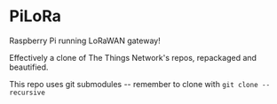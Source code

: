 # PiLoRa

Raspberry Pi running LoRaWAN gateway!

Effectively a clone of The Things Network's repos, repackaged and beautified.

This repo uses git submodules -- remember to clone with `git clone --recursive`

